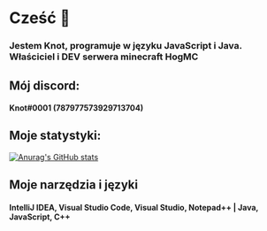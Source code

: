 # Cześć 👋

### Jestem Knot, programuje w języku JavaScript i Java. Właściciel i DEV serwera minecraft HogMC



## Mój discord:
#### Knot#0001 (787977573929713704)

## Moje statystyki:

[![Anurag's GitHub stats](https://github-readme-stats.vercel.app/api?username=Knoott&theme=dark)](https://github.com/anuraghazra/github-readme-stats)


## Moje narzędzia i języki

#### IntelliJ IDEA, Visual Studio Code, Visual Studio, Notepad++ | Java, JavaScript, C++

